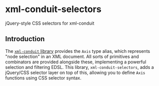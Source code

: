 # xml-conduit-selectors

jQuery-style CSS selectors for xml-conduit

## Introduction

The [`xml-conduit` library](https://hackage.haskell.org/package/xml-conduit)
provides the `Axis` type alias, which represents "node selection" in an XML
document. All sorts of primitives and combinators are provided alongside these,
implementing a powerful selection and filtering EDSL. This library,
`xml-conduit-selectors`, adds a jQuery/CSS selector layer on top of this,
allowing you to define `Axis` functions using CSS selector syntax.
